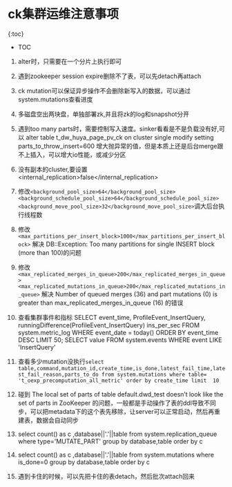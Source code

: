 # ck集群运维注意事项

{:toc}
* TOC

1. alter时，只需要在一个分片上执行即可
2. 遇到zookeeper session expire删除不了表，可以先detach再attach
3. ck mutation可以保证异步操作不会删除新写入的数据，可以通过system.mutations查看进度
4. 多磁盘空出两块盘，单独部署zk,并且将zk的log和snapshot分开
5. 遇到too many parts时，需要控制写入速度。sinker看看是不是负载没有好,可以 alter table t_dw_huya_page_pv_ck on cluster single modify setting parts_to_throw_insert=600 增大抛异常的值，但是本质上还是后台merge跟不上插入，可以增大io性能，或减少分区
6. 没有副本的cluster,要设置 <internal_replication>false</internal_replication>
7. 修改```<background_pool_size>64</background_pool_size> 
      <background_schedule_pool_size>64</background_schedule_pool_size>
      <background_move_pool_size>32</background_move_pool_size>```调大后台执行线程数
8. 修改```<max_partitions_per_insert_block>1000</max_partitions_per_insert_block>``` 解决 DB::Exception: Too many partitions for single INSERT block (more than 100)的问题
9. 修改```<max_replicated_merges_in_queue>200</max_replicated_merges_in_queue>
        <max_replicated_mutations_in_queue>200</max_replicated_mutations_in_queue>```
解决  Number of queued merges (36) and part mutations (0) is greater than max_replicated_merges_in_queue (16)  的错误
11. 查看集群事件和指标
SELECT 
    event_time,
    ProfileEvent_InsertQuery,
    runningDifference(ProfileEvent_InsertQuery) ins_per_sec
FROM system.metric_log
WHERE event_date = today()
ORDER BY event_time DESC
LIMIT 50;
SELECT value
FROM system.events
WHERE event LIKE 'InsertQuery'

12. 查看多少mutation没执行```select table,command,mutation_id,create_time,is_done,latest_fail_time,latest_fail_reason,parts_to_do from system.mutations where table= 't_oexp_precomputation_all_metric' order by create_time limit  10```
13. 碰到 The local set of parts of table default.dwd_test doesn’t look like the set of parts in ZooKeeper 的问题，一般都是手动操作了表的ddl导致不同步，可以把metadata下的这个表先移除，让server可以正常启动，然后再重建表，数据会自动同步
14.  select count() as c ,database||'.'||table from system.replication_queue where type='MUTATE_PART'  group by database,table order by c
15.  select count() as c ,database||'.'||table from system.mutations where is_done=0 group by database,table order by c
16.  遇到卡住的时候，可以先把卡住的表detach，然后批次attach回来